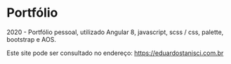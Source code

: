# Portfólio
2020 - Portfólio pessoal, utilizado Angular 8, javascript, scss / css, palette, bootstrap e AOS.

Este site pode ser consultado no endereço: https://eduardostanisci.com.br
